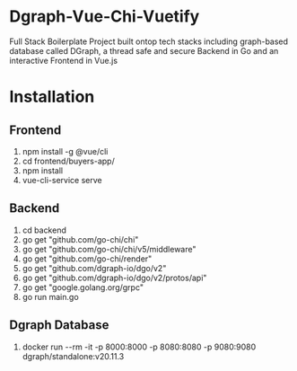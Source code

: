 # Dgraph-Vue-Chi-Vuetify
Full Stack Boilerplate Project built ontop tech stacks including graph-based database called DGraph, a thread safe and secure Backend in Go and an interactive Frontend in Vue.js

# Installation

## Frontend 
1. npm install -g @vue/cli
2. cd frontend/buyers-app/
3. npm install
4. vue-cli-service serve

## Backend
1. cd backend
2. go get "github.com/go-chi/chi"
3. go get "github.com/go-chi/chi/v5/middleware"
4. go get "github.com/go-chi/render"
5. go get "github.com/dgraph-io/dgo/v2"
6. go get "github.com/dgraph-io/dgo/v2/protos/api"
7. go get "google.golang.org/grpc"
8. go run main.go

## Dgraph Database
1. docker run --rm -it -p 8000:8000 -p 8080:8080 -p 9080:9080 dgraph/standalone:v20.11.3

